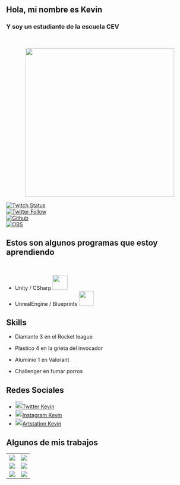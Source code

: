## Hola, mi nombre es Kevin 
### Y soy un estudiante de la escuela CEV 
<html>
<body>
<br>
 
<p align="center">
  <img src="https://png.pngtree.com/png-vector/20210120/ourlarge/pngtree-geek-emoji-in-3d-png-image_2771058.png" width="400">
</p>
</body>
</html>

[![Twitch Status](https://img.shields.io/twitch/status/Kevin?style=social)](https://twitch.com/kevin)
<br>
[![Twitter Follow](https://img.shields.io/twitter/follow/Kevin?style=social)](https://twitter.com/kevin)
<br>
[![Github](https://img.shields.io/badge/Github_Desktop-EA84E8?style=for-the-badge&logo=github&logoColor=white&labelColor=871585)]()
<br>
[![OBS](https://img.shields.io/badge/OBS-999999?style=for-the-badge&logo=obsstudio&logoColor=white&labelColor=101010)]()
<br>

## Estos son algunos programas que estoy aprendiendo

<br>
<div class = "main">
    <div class = "motores">
      <ul>
      <li>Unity / CSharp <img src = "https://upload.wikimedia.org/wikipedia/commons/thumb/d/da/Unreal_Engine_Logo.svg/1254px-Unreal_Engine_Logo.svg.png" width = "40"></li>
      <li>UnrealEngine / Blueprints <img src = "https://upload.wikimedia.org/wikipedia/commons/thumb/1/19/Unity_Technologies_logo.svg/2560px-Unity_Technologies_logo.svg.png" width = "40"></li>
      </ul>
    </div>
    <div class = "skills">
      <h2>Skills</h2>
         <ul>
           <li><p>Diamante 3 en el Rocket league</p></li>
           <li><p>Plastico 4 en la grieta del invocador</p></li>
          <li><p>Aluminio 1 en Valorant</p></li>
          <li><p>Challenger en fumar porros</p></li>
         </ul>
    </div>
    <div class = "redes-sociales">
      <h2>Redes Sociales</h2>
        <ul>
          <li><a href="www.twitter.com"><img src = "https://about.twitter.com/content/dam/about-twitter/x/brand-toolkit/logo-black.png.twimg.1920.png" width = "20">Twitter Kevin</a></li>
          <li><a href="www.instagram.com"><img src = "https://upload.wikimedia.org/wikipedia/commons/thumb/a/a5/Instagram_icon.png/480px-Instagram_icon.png" width = "20">Instagram Kevin</a></li>
         <li><a href="https://www.artstation.com/kevinbarbaperezb-ts3dv1ma22238"><img src = "https://cdn4.iconfinder.com/data/icons/logos-and-brands/512/27_Artstation_logo_logos-512.png" width = "20">Artstation Kevin</a></li>
        </ul>
    </div>

</div>

## Algunos de mis trabajos

<table style="width:100%">
  <tr>
  <td>
	<a href="https://www.artstation.com/artwork/39BB2g">
  		<img src="https://cdnb.artstation.com/p/assets/images/images/066/539/871/large/kevin-barba-perez-b-ts3dv1ma2223-thumnail.jpg?1693164417">
	</a>
	</td>
  <td>
	<a href="https://www.artstation.com/artwork/KeJJAx">
  		<img src="https://cdna.artstation.com/p/assets/images/images/066/541/184/large/kevin-barba-perez-b-ts3dv1ma2223-thumnail.jpg?1693167570">
	</a>
	</td>
  </tr>
  <tr>
  <td>
	<a href="https://pokemonmasters-game.com/">
  		<img src="https://raw.githubusercontent.com/danigomezcev/danigomezcev/main/games/pokemonmasters.png">
	</a>
	</td>
	<td>
	<a href="https://disneymirrorverse.com/">
  		<img src="https://raw.githubusercontent.com/danigomezcev/danigomezcev/main/games/mirrorverse.png">
	</a>
	</td>
	</td>
    </tr>
    <tr>
    <td>
	<a href="https://www.devourgame.com/">
  		<img src="https://raw.githubusercontent.com/danigomezcev/danigomezcev/main/games/devour.png">
	</a>
	</td>
	<td>
	<a href="https://kineticgames.co.uk/">
  		<img src="https://raw.githubusercontent.com/danigomezcev/danigomezcev/main/games/phasmophobia.png">
	</a>
  </tr>
</table>



